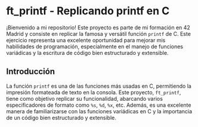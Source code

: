 # ft_printf - Replicando printf en C

¡Bienvenido a mi repositorio! Este proyecto es parte de mi formación en 42 Madrid y consiste en replicar la famosa y versátil función `printf` de C. Este ejercicio representa una excelente oportunidad para mejorar mis habilidades de programación, especialmente en el manejo de funciones variádicas y la escritura de código bien estructurado y extensible.

## Introducción

La función `printf` es una de las funciones más usadas en C, permitiendo la impresión formateada de texto en la consola. Este proyecto, `ft_printf`, tiene como objetivo replicar su funcionalidad, abarcando varios especificadores de formato como `%s`, `%d`, `%x`, etc. Además, es una excelente manera de familiarizarse con las funciones variádicas en C y la importancia de un código bien estructurado y extensible.
